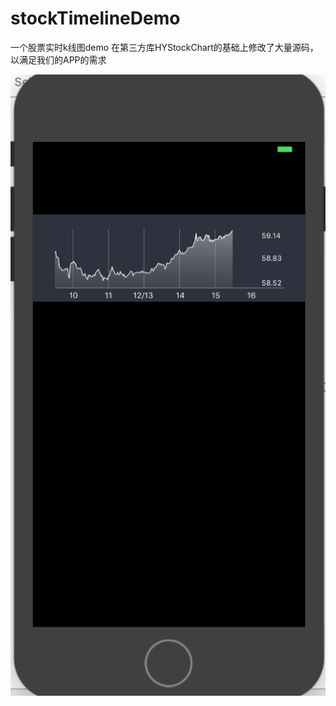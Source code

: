 # stockTimelineDemo
一个股票实时k线图demo
在第三方库HYStockChart的基础上修改了大量源码，以满足我们的APP的需求

![](https://github.com/sidetlw/stockTimelineDemo/blob/master/stockTimelineDemo/screenShot.png)

